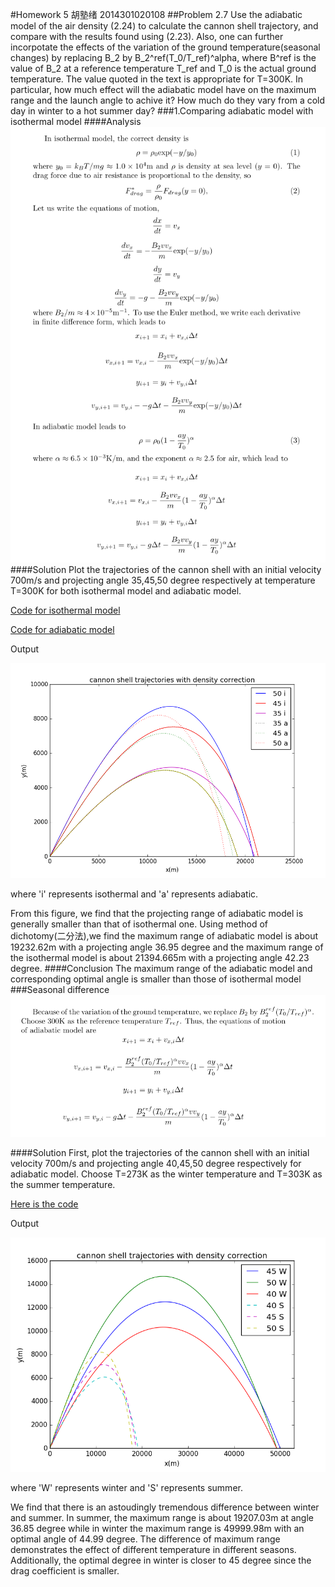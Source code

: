 #Homework 5 胡塾绪 2014301020108
##Problem 2.7
Use the adiabatic model of the air density (2.24) to calculate the cannon shell trajectory, and compare with the results found using (2.23). Also, one can further incorpotate the effects of the variation of the ground temperature(seasonal changes) by replacing B_2 by B_2^ref(T_0/T_ref)^alpha, where B^ref is the value of B_2 at a reference temperature T_ref and T_0 is the actual 
ground temperature. The value quoted in the text is appropriate for T=300K. In particular, how much effect will the adiabatic model have on the maximum range and the launch angle to achive it? How much do they vary from a cold day in winter to a hot summer day?
###1.Comparing adiabatic model with isothermal model
####Analysis
![](https://github.com/earthhero2016/compuational_physics_N2014301020108/blob/master/Ex-5/2.7.png)
####Solution
Plot the trajectories of the cannon shell with an initial velocity 700m/s and projecting angle 35,45,50 degree respectively at temperature T=300K for both isothermal model and adiabatic model.

[Code for isothermal model](https://github.com/earthhero2016/compuational_physics_N2014301020108/blob/master/Ex-5/2.7.py)

[Code for adiabatic model](https://github.com/earthhero2016/compuational_physics_N2014301020108/blob/master/Ex-5/untitled1.py)

Output

![](https://github.com/earthhero2016/compuational_physics_N2014301020108/blob/master/Ex-5/figure_3.png)

where 'i' represents isothermal and 'a' represents adiabatic.

From this figure, we find that the projecting range of adiabatic model is generally smaller than that of isothermal one. Using method of dichotomy(二分法),we find the maximum range of adiabatic model is about 19232.62m with a projecting angle 36.95 degree and the maximum range of the isothermal model is about 21394.665m with a projecting angle 42.23 degree.
####Conclusion
The maximum range of the adiabatic model and corresponding optimal angle is smaller than those of isothermal model
###Seasonal difference
![](https://github.com/earthhero2016/compuational_physics_N2014301020108/blob/master/Ex-5/QQ%E6%88%AA%E5%9B%BE20161016160728.png)

####Solution
First, plot the trajectories of the cannon shell with an initial velocity 700m/s and projecting angle 40,45,50 degree respectively for adiabatic model. Choose T=273K as the winter temperature and T=303K as the summer temperature.

[Here is the code](https://github.com/earthhero2016/compuational_physics_N2014301020108/blob/master/Ex-5/untitled2.py)

Output

![](https://github.com/earthhero2016/compuational_physics_N2014301020108/blob/master/Ex-5/figure_4.png)

where 'W' represents winter and 'S' represents summer.

We find that there is an astoudingly tremendous difference between winter and summer. In summer, the maximum range is about 19207.03m at angle 36.85 degree while in winter the maximum range is 49999.98m with an optimal angle of 44.99 degree. The difference of maximum range demonstrates the effect of different temperature in different seasons. Additionally, the optimal degree in winter is closer to 45 degree since the drag coefficient is smaller.
